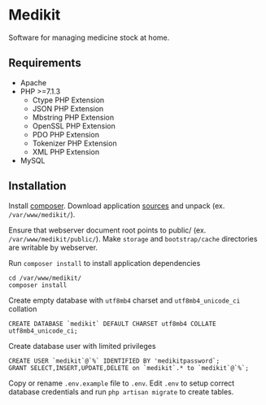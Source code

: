 # Medikit

Software for managing medicine stock at home.

## Requirements

 - Apache
 - PHP >=7.1.3
   - Ctype PHP Extension
   - JSON PHP Extension
   - Mbstring PHP Extension
   - OpenSSL PHP Extension
   - PDO PHP Extension
   - Tokenizer PHP Extension
   - XML PHP Extension
 - MySQL
 

## Installation

Install [composer](https://getcomposer.org/). Download application [sources](https://github.com/steshan/medikit) and unpack (ex. `/var/www/medikit/`).

Ensure that webserver document root points to public/ (ex. `/var/www/medikit/public/`). Make `storage` and `bootstrap/cache` directories are writable by webserver.

Run `composer install` to install application dependencies
```
cd /var/www/medikit/
composer install
```

Create empty database with `utf8mb4` charset and `utf8mb4_unicode_ci` collation
```
CREATE DATABASE `medikit` DEFAULT CHARSET utf8mb4 COLLATE utf8mb4_unicode_ci;
```

Create database user with limited privileges
```
CREATE USER `medikit`@`%` IDENTIFIED BY 'medikitpassword`;
GRANT SELECT,INSERT,UPDATE,DELETE on `medikit`.* to `medikit`@`%`; 
```

Copy or rename `.env.example` file to `.env`. Edit `.env` to setup correct database credentials and run `php artisan migrate` to create tables.
